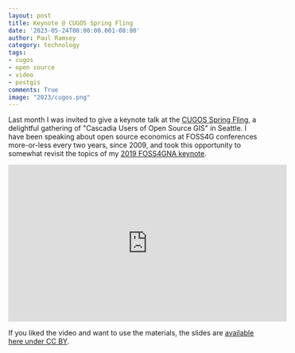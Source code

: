 ```yaml
---
layout: post
title: Keynote @ CUGOS Spring Fling
date: '2023-05-24T08:00:00.001-08:00'
author: Paul Ramsey
category: technology
tags:
- cugos
- open source
- video
- postgis
comments: True
image: "2023/cugos.png"
---
```


Last month I was invited to give a keynote talk at the [CUGOS Spring Fling](https://cugos.org/2023-spring-fling/), a delightful gathering of "Cascadia Users of Open Source GIS" in Seattle. I have been speaking about open source economics at FOSS4G conferences more-or-less every two years, since 2009, and took this opportunity to somewhat revisit the topics of my [2019 FOSS4GNA keynote](/2019/05/foss4g-keynote-2019.html).

<iframe width="560" height="315" src="https://www.youtube.com/embed/RN7SSj5LB6k" title="YouTube video player" frameborder="0" allow="accelerometer; autoplay; clipboard-write; encrypted-media; gyroscope; picture-in-picture; web-share" allowfullscreen></iframe>

If you liked the video and want to use the materials, the slides are [available here under CC BY](https://docs.google.com/presentation/d/1X8gua9b1Qh1U5ob8uPLdPYrICBK7goBWy7JYViCGObk/edit#slide=id.g22e4c0e5445_0_0).

